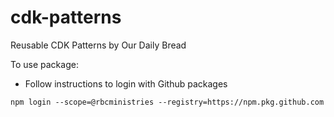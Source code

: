 # cdk-patterns

Reusable CDK Patterns by Our Daily Bread

To use package:

- Follow instructions to login with Github packages

```
npm login --scope=@rbcministries --registry=https://npm.pkg.github.com
```
